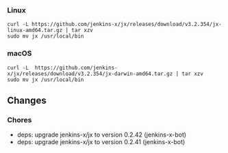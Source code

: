 ### Linux

```shell
curl -L https://github.com/jenkins-x/jx/releases/download/v3.2.354/jx-linux-amd64.tar.gz | tar xzv 
sudo mv jx /usr/local/bin
```

### macOS

```shell
curl -L  https://github.com/jenkins-x/jx/releases/download/v3.2.354/jx-darwin-amd64.tar.gz | tar xzv
sudo mv jx /usr/local/bin
```

## Changes

### Chores

* deps: upgrade jenkins-x/jx to version 0.2.42 (jenkins-x-bot)
* deps: upgrade jenkins-x/jx to version 0.2.41 (jenkins-x-bot)
